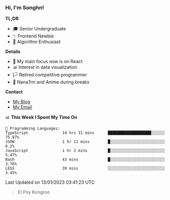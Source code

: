### Hi, I'm Songhn!

**TL;DR**

- 🎓 Senior Undergraduate
- ✨ Frontend Newbie
- 🎈 Algorithm Enthusiast

**Details**

- 🎯 My main focus now is on React
- 📊 Interest in data visualization
- 🏳️ Retired competitive programmer
- 🍵 Nana7mi and Anime during breaks

**Contact**
- [My Blog](https://blog.songhn.com)
- [My Email](mailto:nana7mi@duck.com)

<!--START_SECTION:waka-->
📊 **This Week I Spent My Time On** 

```text
💬 Programming Languages: 
TypeScript               14 hrs 31 mins      ███████████████████░░░░░░   75.87% 
JSON                     1 hr 11 mins        █░░░░░░░░░░░░░░░░░░░░░░░░   6.2% 
JavaScript               1 hr 2 mins         █░░░░░░░░░░░░░░░░░░░░░░░░   5.47% 
Bash                     43 mins             █░░░░░░░░░░░░░░░░░░░░░░░░   3.76% 
LESS                     39 mins             ░░░░░░░░░░░░░░░░░░░░░░░░░   3.45%

```


 Last Updated on 13/01/2023 03:41:23 UTC
<!--END_SECTION:waka-->

> El Psy Kongroo
